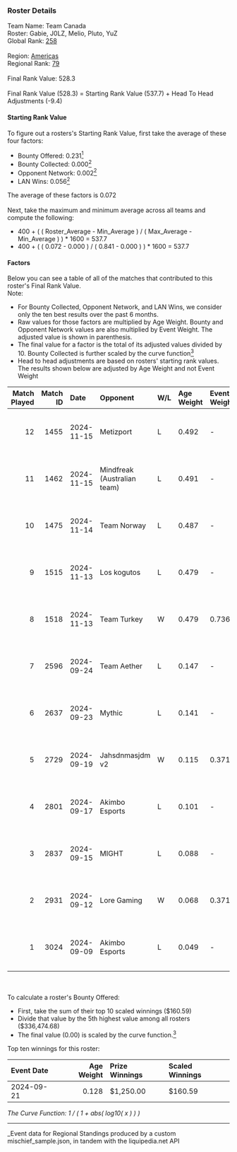 ### Roster Details<br />
Team Name: Team Canada<br />
Roster: Gabie, J0LZ, Melio, Pluto, YuZ<br />
Global Rank: [258](../../standings_global_2025_03_01.md)<br />
<br />
Region: [Americas]( ../../standings_americas_2025_03_01.md)<br />
Regional Rank: [79]( ../../standings_americas_2025_03_01.md)<br />
<br />
Final Rank Value:  528.3<br />
<br />
Final Rank Value (528.3) = Starting Rank Value (537.7) + Head To Head Adjustments (-9.4)<br />

#### Starting Rank Value<br />
To figure out a rosters's Starting Rank Value, first take the average of these four factors:<br />
- Bounty Offered: 0.231[<sup>1</sup>](#table2)
- Bounty Collected: 0.000[<sup>2</sup>](#table1)
- Opponent Network: 0.002[<sup>2</sup>](#table1)
- LAN Wins: 0.056[<sup>2</sup>](#table1)

The average of these factors is 0.072<br />
<br />
Next, take the maximum and minimum average across all teams and compute the following:<br />
- 400 + ( ( Roster_Average - Min_Average ) / ( Max_Average - Min_Average ) ) * 1600 = 537.7
- 400 + ( ( 0.072 - 0.000 ) / ( 0.841 - 0.000 ) ) * 1600 = 537.7


#### Factors<br />
Below you can see a table of all of the matches that contributed to this roster's Final Rank Value.<br />
Note:<br />

- For Bounty Collected, Opponent Network, and LAN Wins, we consider only the ten best results over the past 6 months.
- Raw values for those factors are multiplied by Age Weight. Bounty and Opponent Network values are also multiplied by Event Weight. The adjusted value is shown in parenthesis.
- The final value for a factor is the total of its adjusted values divided by 10. Bounty Collected is further scaled by the curve function[<sup>3</sup>](#curveFunction)
- Head to head adjustments are based on rosters' starting rank values. The results shown below are adjusted by Age Weight and not Event Weight
<span id="table1"></span><br />


| Match Played | Match ID | Date       | Opponent                    | W/L | Age Weight | Event Weight | Bounty Collected | Opponent Network | LAN Wins  | H2H Adj. | Roster                             |
| -: | -: | :- | :- | :- | :- | :- | :- | :- | :- | -: | :- |
|           12 |     1455 | 2024-11-15 | Metizport                   | L   | 0.492      | -            | -                | -                | -         |    -0.45 | Gabie, J0LZ, Melio, Pluto, YuZ     |
|           11 |     1462 | 2024-11-15 | Mindfreak (Australian team) | L   | 0.491      | -            | -                | -                | -         |    -4.21 | Gabie, J0LZ, Melio, Pluto, YuZ     |
|           10 |     1475 | 2024-11-14 | Team Norway                 | L   | 0.487      | -            | -                | -                | -         |    -6.60 | Gabie, J0LZ, Melio, Pluto, YuZ     |
|            9 |     1515 | 2024-11-13 | Los kogutos                 | L   | 0.479      | -            | -                | -                | -         |    -1.57 | Gabie, J0LZ, Melio, Pluto, YuZ     |
|            8 |     1518 | 2024-11-13 | Team Turkey                 | W   | 0.479      | 0.736        | 0.000 (0.000)    | 0.058 (0.020)    | 1 (0.479) |     8.86 | Gabie, J0LZ, Melio, Pluto, YuZ     |
|            7 |     2596 | 2024-09-24 | Team Aether                 | L   | 0.147      | -            | -                | -                | -         |    -2.68 | BiNoX, Gabie, J0LZ, Melio, TENSKEE |
|            6 |     2637 | 2024-09-23 | Mythic                      | L   | 0.141      | -            | -                | -                | -         |    -2.52 | BiNoX, Gabie, J0LZ, Melio, TENSKEE |
|            5 |     2729 | 2024-09-19 | Jahsdnmasjdm v2             | W   | 0.115      | 0.371        | 0.000 (0.000)    | 0.012 (0.001)    | 0 (0.000) |     1.53 | BiNoX, Gabie, J0LZ, Melio, TENSKEE |
|            4 |     2801 | 2024-09-17 | Akimbo Esports              | L   | 0.101      | -            | -                | -                | -         |    -1.21 | BiNoX, Gabie, J0LZ, Melio, TENSKEE |
|            3 |     2837 | 2024-09-15 | MIGHT                       | L   | 0.088      | -            | -                | -                | -         |    -0.65 | BiNoX, Gabie, J0LZ, Melio, TENSKEE |
|            2 |     2931 | 2024-09-12 | Lore Gaming                 | W   | 0.068      | 0.371        | 0.000 (0.000)    | 0.023 (0.001)    | 0 (0.000) |     0.68 | BiNoX, Gabie, J0LZ, Melio, TENSKEE |
|            1 |     3024 | 2024-09-09 | Akimbo Esports              | L   | 0.049      | -            | -                | -                | -         |    -0.59 | BiNoX, Gabie, J0LZ, Melio, TENSKEE |

<br />
<span id="table2"></span><br />
To calculate a roster's Bounty Offered:<br />

- First, take the sum of their top 10 scaled winnings ($160.59)
- Divide that value by the 5th highest value among all rosters ($336,474.68)
- The final value (0.00) is scaled by the curve function.[<sup>3</sup>](#curveFunction)

Top ten winnings for this roster:<br />

| Event Date | Age Weight | Prize Winnings | Scaled Winnings |
| :- | -: | :- | :- |
| 2024-09-21 |      0.128 | $1,250.00      | $160.59         |


<span id="curveFunction"></span>_The Curve Function: 1 / ( 1 + abs( log10( x ) ) )_<br />

---
_Event data for Regional Standings produced by a custom mischief_sample.json, in tandem with the liquipedia.net API<br />
